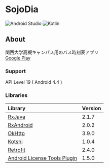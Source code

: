 
#  SojoDia  
![Android Studio](https://img.shields.io/badge/Android%20Studio-3.2%20rc3-green.svg)
![Kotlin](https://img.shields.io/badge/kotlin-1.2.70-yellow.svg)

## About  
関西大学高槻キャンパス用のバス時刻表アプリ  
[Google Play](https://play.google.com/store/apps/details?id=com.numero.sojodia)  

### Support  
API Level 19 ( Android 4.4 )

### Libraries  
|Library|Version|
|:-----------|:-----------|
|[RxJava](https://github.com/ReactiveX/RxJava)|2.1.7|
|[RxAndroid](https://github.com/ReactiveX/RxAndroid)|2.0.2|
|[OkHttp](https://github.com/square/okhttp)|3.9.0|
|[Kotshi](https://github.com/ansman/kotshi)|1.0.4|
|[Retrofit](https://github.com/square/retrofit)|2.4.0|
|[Android License Tools Plugin](https://github.com/cookpad/license-tools-plugin)|1.5.0|

